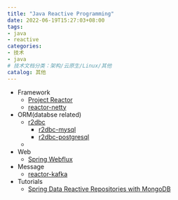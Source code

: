 ```yaml
---
title: "Java Reactive Programming"
date: 2022-06-19T15:27:03+08:00
tags:
- java
- reactive
categories:
- 技术
- java
# 技术文档分类：架构/云原生/Linux/其他
catalog: 其他
---
```




- Framework
  - [Project Reactor](https://projectreactor.io/)
  - [reactor-netty](https://github.com/reactor/reactor-netty)
- ORM(databse related)
  - [r2dbc](https://r2dbc.io/)
    - [r2dbc-mysql](https://github.com/mirromutth/r2dbc-mysql)
    - [r2dbc-postgresql](https://github.com/pgjdbc/r2dbc-postgresql)
  - 
- Web
  - [Spring Webflux](https://docs.spring.io/spring-framework/docs/current/reference/html/web-reactive.html)
- Message
  - [reactor-kafka](https://projectreactor.io/docs/kafka/release/reference/)
- Tutorials
  - [Spring Data Reactive Repositories with MongoDB](https://www.baeldung.com/spring-data-mongodb-reactive)